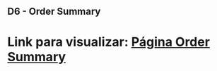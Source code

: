 ## D6 - Order Summary

# Link para visualizar: [Página Order Summary](https://lukemariano.github.io/D6-OrderSummary/)